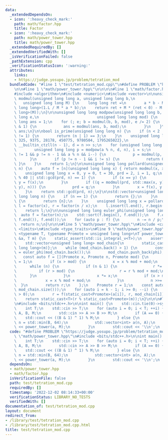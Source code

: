 ```yaml
---
data:
  _extendedDependsOn:
  - icon: ':heavy_check_mark:'
    path: math/factor.hpp
    title: Factor
  - icon: ':heavy_check_mark:'
    path: math/power_tower.hpp
    title: math/power_tower.hpp
  _extendedRequiredBy: []
  _extendedVerifiedWith: []
  _isVerificationFailed: false
  _pathExtension: cpp
  _verificationStatusIcon: ':warning:'
  attributes:
    links:
    - https://judge.yosupo.jp/problem/tetration_mod
  bundledCode: "#line 1 \"test/tetration_mod.cpp\"\n#define PROBLEM \"https://judge.yosupo.jp/problem/tetration_mod\"\
    \n\n#line 1 \"math/power_tower.hpp\"\n\n\n\n#line 1 \"math/factor.hpp\"\n\n\n\n\
    #include <algorithm>\n#include <numeric>\n#include <vector>\n\nunsigned long long\
    \ modmul(unsigned long long a, unsigned long long b,\n                       \
    \   unsigned long long M) {\n    long long ret =\n        a * b - M * static_cast<unsigned\
    \ long long>(1.L / M * a * b);\n    return ret + M * (ret < 0) - M * (ret >= static_cast<long\
    \ long>(M));\n}\n\nunsigned long long modpow(unsigned long long b, unsigned long\
    \ long e,\n                          unsigned long long mod) {\n    unsigned long\
    \ long ans = 1;\n    for (; e; b = modmul(b, b, mod), e /= 2) {\n        if (e\
    \ & 1) {\n            ans = modmul(ans, b, mod);\n        }\n    }\n    return\
    \ ans;\n}\n\nbool is_prime(unsigned long long n) {\n    if (n < 2 || n % 6 % 4\
    \ != 1) {\n        return (n | 1) == 3;\n    }\n    unsigned long long A[] = {2,\
    \ 325, 9375, 28178, 450775, 9780504, 1795265022},\n                       s =\
    \ __builtin_ctzll(n - 1), d = n >> s;\n    for (unsigned long long a : A) {\n\
    \        unsigned long long p = modpow(a % n, d, n), i = s;\n        while (p\
    \ != 1 && p != n - 1 && a % n && i--) {\n            p = modmul(p, p, n);\n  \
    \      }\n        if (p != n - 1 && i != s) {\n            return 0;\n       \
    \ }\n    }\n    return 1;\n}\n\nunsigned long long pollard(unsigned long long\
    \ n) {\n    auto f = [n](unsigned long long x) { return modmul(x, x, n) + 1; };\n\
    \    unsigned long long x = 0, y = 0, t = 30, prd = 2, i = 1, q;\n    while (t++\
    \ % 40 || std::gcd(prd, n) == 1) {\n        if (x == y) {\n            x = ++i,\
    \ y = f(x);\n        }\n        if ((q = modmul(prd, std::max(x, y) - std::min(x,\
    \ y), n))) {\n            prd = q;\n        }\n        x = f(x), y = f(f(y));\n\
    \    }\n    return std::gcd(prd, n);\n}\n\nstd::vector<unsigned long long> factor(unsigned\
    \ long long n) {\n    if (n == 1) {\n        return {};\n    }\n    if (is_prime(n))\
    \ {\n        return {n};\n    }\n    unsigned long long x = pollard(n);\n    auto\
    \ l = factor(x), r = factor(n / x);\n    l.insert(l.end(), r.begin(), r.end());\n\
    \    return l;\n}\n\nunsigned long long euler_phi(unsigned long long n) {\n  \
    \  auto f = factor(n);\n    std::sort(f.begin(), f.end());\n    f.erase(std::unique(f.begin(),\
    \ f.end()), f.end());\n    for (auto p : f) {\n        n -= n / p;\n    }\n  \
    \  return n;\n}\n\n\n#line 5 \"math/power_tower.hpp\"\n#include <cassert>\n#include\
    \ <limits>\n#include <type_traits>\n#line 9 \"math/power_tower.hpp\"\n\ntemplate\
    \ <typename T, typename Promote = unsigned long long>\nT power_tower(const std::vector<T>\
    \ &a, T m) {\n    static_assert(std::is_integral_v<T>);\n    assert(m > 0);\n\
    \    std::vector<unsigned long long> mod_chain{\n        static_cast<unsigned\
    \ long long>(m)};\n    while (mod_chain.back() > 1) {\n        const auto phi\
    \ = euler_phi(mod_chain.back());\n        mod_chain.push_back(phi);\n    }\n \
    \   const auto f = [](Promote x, Promote n, Promote mod) {\n        Promote r\
    \ = 1;\n        if (x > mod) {\n            x = x % mod + mod;\n        }\n  \
    \      while (n) {\n            if (n & 1) {\n                r *= x;\n      \
    \          if (r > mod) {\n                    r = r % mod + mod;\n          \
    \      }\n            }\n            x *= x;\n            if (x > mod) {\n   \
    \             x = x % mod + mod;\n            }\n            n >>= 1;\n      \
    \  }\n        return r;\n    };\n    Promote r = 1;\n    const auto k = static_cast<int>(std::min(a.size(),\
    \ mod_chain.size()));\n    for (auto i = k - 1; i >= 0; --i) {\n        assert(a[i]\
    \ > 0);\n        r = f(static_cast<Promote>(a[i]), r, mod_chain[i]);\n    }\n\
    \    return static_cast<T>(r % static_cast<Promote>(m));\n}\n\n\n#line 4 \"test/tetration_mod.cpp\"\
    \n#include <bits/stdc++.h>\n\nint main() {\n    std::cin.tie(0)->sync_with_stdio(0);\n\
    \    int T;\n    std::cin >> T;\n    for (auto i = 0; i < T; ++i) {\n        int\
    \ A, B, M;\n        std::cin >> A >> B >> M;\n        if (A == 0) {\n        \
    \    std::cout << ((B & 1) ^ 1) % M;\n        } else {\n            const auto\
    \ n = std::min(B, 64);\n            std::vector<int> a(n, A);\n            std::cout\
    \ << power_tower(a, M);\n        }\n        std::cout << '\\n';\n    }\n}\n"
  code: "#define PROBLEM \"https://judge.yosupo.jp/problem/tetration_mod\"\n\n#include\
    \ \"math/power_tower.hpp\"\n#include <bits/stdc++.h>\n\nint main() {\n    std::cin.tie(0)->sync_with_stdio(0);\n\
    \    int T;\n    std::cin >> T;\n    for (auto i = 0; i < T; ++i) {\n        int\
    \ A, B, M;\n        std::cin >> A >> B >> M;\n        if (A == 0) {\n        \
    \    std::cout << ((B & 1) ^ 1) % M;\n        } else {\n            const auto\
    \ n = std::min(B, 64);\n            std::vector<int> a(n, A);\n            std::cout\
    \ << power_tower(a, M);\n        }\n        std::cout << '\\n';\n    }\n}\n"
  dependsOn:
  - math/power_tower.hpp
  - math/factor.hpp
  isVerificationFile: false
  path: test/tetration_mod.cpp
  requiredBy: []
  timestamp: '2022-12-02 08:14:33+00:00'
  verificationStatus: LIBRARY_NO_TESTS
  verifiedWith: []
documentation_of: test/tetration_mod.cpp
layout: document
redirect_from:
- /library/test/tetration_mod.cpp
- /library/test/tetration_mod.cpp.html
title: test/tetration_mod.cpp
---
```

